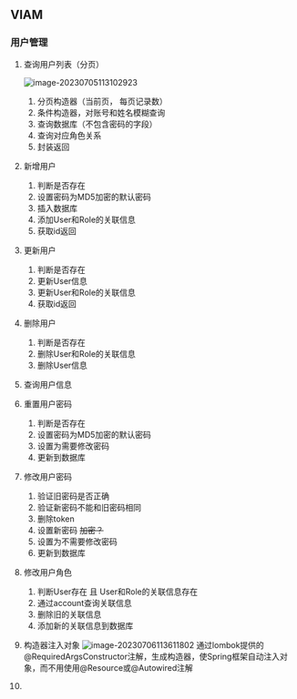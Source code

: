 ## VIAM

### 用户管理

1. 查询用户列表（分页）

   ![image-20230705113102923](https://cora-typora-test-2023.oss-cn-shanghai.aliyuncs.com/pics/image-20230705113102923.png)

   1. 分页构造器（当前页， 每页记录数）
   2. 条件构造器，对账号和姓名模糊查询
   3. 查询数据库（不包含密码的字段）
   4. 查询对应角色关系
   5. 封装返回

2. 新增用户

   1. 判断是否存在
   5. 设置密码为MD5加密的默认密码
   6. 插入数据库
   7. 添加User和Role的关联信息
   8. 获取id返回
   
3. 更新用户

   1. 判断是否存在
   2. 更新User信息
   3. 更新User和Role的关联信息
   4. 获取id返回

4. 删除用户

   1. 判断是否存在
   2. 删除User和Role的关联信息
   3. 删除User信息

5. 查询用户信息

6. 重置用户密码

   1. 判断是否存在
   2. 设置密码为MD5加密的默认密码
   3. 设置为需要修改密码 
   4. 更新到数据库

7. 修改用户密码

   1. 验证旧密码是否正确
   2. 验证新密码不能和旧密码相同
   3. 删除token
   4. 设置新密码 ~~加密？~~
   5. 设置为不需要修改密码
   6. 更新到数据库

8. 修改用户角色

   1. 判断User存在 且 User和Role的关联信息存在
   2. 通过account查询关联信息
   3. 删除旧的关联信息 
   4. 添加新的关联信息到数据库

9. 构造器注入对象
   ![image-20230706113611802](https://cora-typora-test-2023.oss-cn-shanghai.aliyuncs.com/pics/image-20230706113611802.png)
   通过lombok提供的@RequiredArgsConstructor注解，生成构造器，使Spring框架自动注入对象，而不用使用@Resource或@Autowired注解

10. 

